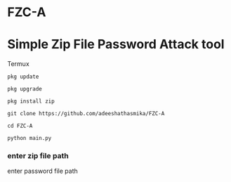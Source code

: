# FZC-A

<h1>Simple Zip File Password Attack tool </h1>

Termux 
```
pkg update
```
```
pkg upgrade
```
```
pkg install zip
```
```
git clone https://github.com/adeeshathasmika/FZC-A
```
```
cd FZC-A
```
```
python main.py
```
<h3>enter zip file path</h3>

enter password file path
